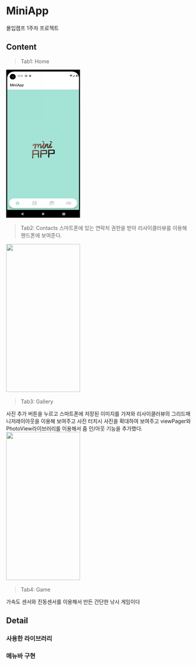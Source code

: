 # MiniApp

몰입캠프 1주차 프로젝트

## Content 

>Tab1: Home   

<img src="./files/Home.png" width="200" height="400"/>

> Tab2: Contacts
스마트폰에 있는 연락처 권한을 받아 리사이클러뷰를 이용해 핸드폰에 보여준다.
<img src="https://user-images.githubusercontent.com/77565951/147906122-31c106cd-12f8-4723-86c7-1e7c31ee84d7.gif" height="400" width="200"/>


> Tab3: Gallery

사진 추가 버튼을 누르고 스마트폰에 저장된 이미지를 가져와 리사이클러뷰의 그리드매니저레이아웃을 이용해 보여주고 
사진 터치시 사진을 확대하여 보여주고 viewPager와 PhotoView라이브러리를 이용해서 줌 인/아웃 기능을 추가했다.   
<img src="https://user-images.githubusercontent.com/77565951/147907616-57e9308b-68ca-4c57-bfd4-ca8fca756d3d.gif"  height="400" width="200"/>
> Tab4: Game

가속도 센서와 진동센서를 이용해서 만든 간단한 낚시 게임이다

## Detail

### 사용한 라이브러리

### 메뉴바 구현


